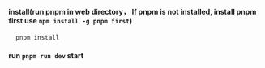 #### install(run pnpm in web directory， If pnpm is not installed, install pnpm first use `npm install -g pnpm first`)

```
  pnpm install
```

#### run `pnpm run dev` start
